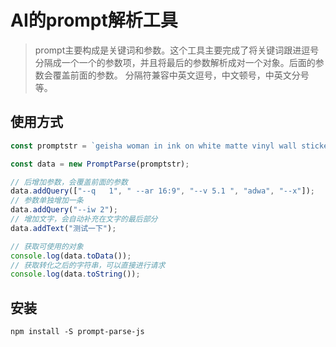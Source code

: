 # AI的prompt解析工具

> prompt主要构成是关键词和参数。这个工具主要完成了将关键词跟进逗号分隔成一个一个的参数项，并且将最后的参数解析成对一个对象。后面的参数会覆盖前面的参数。
> 分隔符兼容中英文逗号，中文顿号，中英文分号等。

## 使用方式

``` javascript
const promptstr = `geisha woman in ink on white matte vinyl wall sticker， in the style of anton mauve、 flowing fabrics, traditional costumes  --s    750 --v 5.2`;

const data = new PromptParse(promptstr);

// 后增加参数，会覆盖前面的参数
data.addQuery(["--q   1", " --ar 16:9", "--v 5.1 ", "adwa", "--x"]);
// 参数单独增加一条
data.addQuery("--iw 2");
// 增加文字，会自动补充在文字的最后部分
data.addText("测试一下");

// 获取可使用的对象
console.log(data.toData());
// 获取转化之后的字符串，可以直接进行请求
console.log(data.toString());

```

## 安装

```
npm install -S prompt-parse-js
```